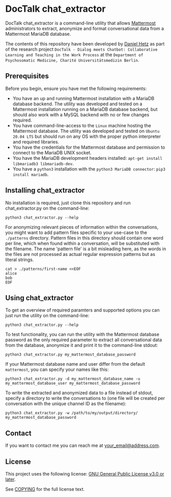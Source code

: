 # DocTalk chat_extractor

DocTalk chat_extractor is a command-line utility that allows [Mattermost](https://mattermost.com/) administrators to extract, anonymize and format conversational data from a Mattermost MariaDB database.

The contents of this repository have been developed by [Daniel Hetz](https://github.com/mutex) as part of the research project `DocTalk - Dialog meets Chatbot: Collaborative Learning and Teaching in the Work Process` at the `Department of Psychosomatic Medicine, Charité Universitätsmedizin Berlin`.

## Prerequisites

Before you begin, ensure you have met the following requirements:
* You have an up and running Mattermost installation with a MariaDB database backend. The utility was developed and tested on a Mattermost installation running on a MariaDB database backend, but should also work with a MySQL backend with no or few changes required.
* You have command-line-access to the `Linux` machine hosting the Mattermost database. The utility was developed and tested on `Ubuntu 20.04 LTS` but should run on any OS with the proper python interpreter and required libraries.
* You have the credentials for the Mattermost database and permission to connect to the MariaDB UNIX socket.
* You have the MariaDB development headers installed: `apt-get install libmariadb3 libmariadb-dev`.
* You have a `python3` installation with the `python3 MariaDB connector`: `pip3 install mariadb`.

## Installing chat_extractor

No installation is required, just clone this repository and run chat_extractor.py on the command-line:

```
python3 chat_extractor.py --help
```

For anonymizing relevant pieces of information within the conversations, you might want to add pattern files specific to your use-case to the `./patterns` directory. Pattern files in this directory should contain one word per line, which when found within a conversation, will be substituted with the filename. The name 'pattern file' is a bit misleading here, as the words in the files are not processed as actual regular expression patterns but as literal strings.

```
cat > ./patterns/first-name <<EOF
alice
bob
EOF
```

## Using chat_extractor

To get an overview of required paramters and supported options you can just run the utility on the command-line:

```
python3 chat_extractor.py --help
```

To test functionality, you can run the utility with the Mattermost database password as the only required parameter to extract all conversational data from the database, anonymize it and print it to the command-line stdout:

```
python3 chat_extractor.py my_mattermost_database_password
```

If your Mattermost database name and user differ from the default `mattermost`, you can specify your names like this:

```
python3 chat_extractor.py -d my_mattermost_database_name -u my_mattermost_database_user my_mattermost_database_password
```

To write the extracted and anonymized data to a file instead of stdout, specify a directory to write the conversations to (one file will be created per conversation with the unique channel ID as the filename):

```
python3 chat_extractor.py -w /path/to/my/output/directory/ my_mattermost_database_password
```

## Contact

If you want to contact me you can reach me at <your_email@address.com>.

## License

This project uses the following license: [GNU General Public License v3.0 or later](https://www.gnu.org/licenses/).

See [COPYING](/COPYING) for the full license text.
